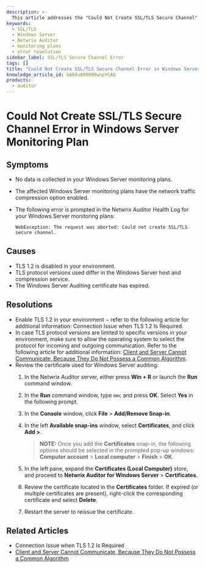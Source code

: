 ```yaml
---
description: >-
  This article addresses the "Could Not Create SSL/TLS Secure Channel" error in Windows Server monitoring plans, detailing symptoms, causes, and resolutions.
keywords:
  - SSL/TLS
  - Windows Server
  - Netwrix Auditor
  - monitoring plans
  - error resolution
sidebar_label: SSL/TLS Secure Channel Error
tags: []
title: "Could Not Create SSL/TLS Secure Channel Error in Windows Server Monitoring Plan"
knowledge_article_id: kA04u000000wnpYCAQ
products:
  - auditor
---
```


# Could Not Create SSL/TLS Secure Channel Error in Windows Server Monitoring Plan

## Symptoms

- No data is collected in your Windows Server monitoring plans.
- The affected Windows Server monitoring plans have the network traffic compression option enabled.
- The following error is prompted in the Netwrix Auditor Health Log for your Windows Server monitoring plans:

  ```plaintext
  WebException: The request was aborted: Could not create SSL/TLS secure channel.
  ```

## Causes

- TLS 1.2 is disabled in your environment.
- TLS protocol versions used differ in the Windows Server host and compression service.
- The Windows Server Auditing certificate has expired.

## Resolutions

- Enable TLS 1.2 in your environment − refer to the following article for additional information: Connection Issue when TLS 1.2 Is Required.
- In case TLS protocol versions are limited to specific versions in your environment, make sure to allow the operating system to select the protocol for incoming and outgoing communication. Refer to the following article for additional information: [Client and Server Cannot Communicate, Because They Do Not Possess a Common Algorithm](/docs/kb/auditor/client-and-server-cannot-communicate-because-they-do-not-possess-a-common-algorithm).
- Review the certificate used for Windows Server auditing:
  1. In the Netwrix Auditor server, either press **Win + R** or launch the **Run** command window.
  2. In the **Run** command window, type `mmc` and press **OK**. Select **Yes** in the following prompt.
  3. In the **Console** window, click **File** > **Add/Remove Snap-in**.
  4. In the left **Available snap-ins** window, select **Certificates**, and click **Add >**.

     > **NOTE:** Once you add the **Certificates** snap-in, the following options should be selected in the prompted pop-up windows: **Computer account** > **Local computer** > **Finish** > **OK**.

  5. In the left pane, expand the **Certificates (Local Computer)** store, and proceed to **Netwrix Auditor for Windows Server** > **Certificates**.
  6. Review the certificate located in the **Certificates** folder. If expired (or multiple certificates are present), right-click the corresponding certificate and select **Delete**.
  7. Restart the server to reissue the certificate.

## Related Articles

- Connection Issue when TLS 1.2 Is Required
- [Client and Server Cannot Communicate, Because They Do Not Possess a Common Algorithm](/docs/kb/auditor/client-and-server-cannot-communicate-because-they-do-not-possess-a-common-algorithm)